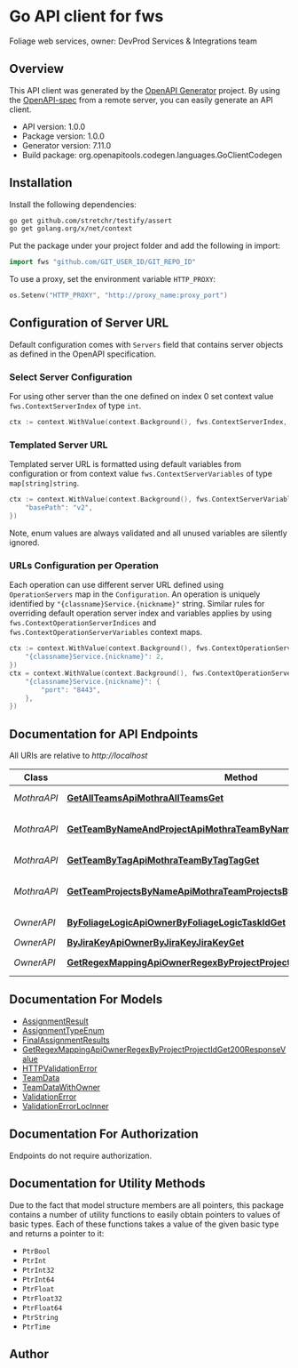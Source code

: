 # Go API client for fws

Foliage web services, owner: DevProd Services & Integrations team

## Overview
This API client was generated by the [OpenAPI Generator](https://openapi-generator.tech) project.  By using the [OpenAPI-spec](https://www.openapis.org/) from a remote server, you can easily generate an API client.

- API version: 1.0.0
- Package version: 1.0.0
- Generator version: 7.11.0
- Build package: org.openapitools.codegen.languages.GoClientCodegen

## Installation

Install the following dependencies:

```sh
go get github.com/stretchr/testify/assert
go get golang.org/x/net/context
```

Put the package under your project folder and add the following in import:

```go
import fws "github.com/GIT_USER_ID/GIT_REPO_ID"
```

To use a proxy, set the environment variable `HTTP_PROXY`:

```go
os.Setenv("HTTP_PROXY", "http://proxy_name:proxy_port")
```

## Configuration of Server URL

Default configuration comes with `Servers` field that contains server objects as defined in the OpenAPI specification.

### Select Server Configuration

For using other server than the one defined on index 0 set context value `fws.ContextServerIndex` of type `int`.

```go
ctx := context.WithValue(context.Background(), fws.ContextServerIndex, 1)
```

### Templated Server URL

Templated server URL is formatted using default variables from configuration or from context value `fws.ContextServerVariables` of type `map[string]string`.

```go
ctx := context.WithValue(context.Background(), fws.ContextServerVariables, map[string]string{
	"basePath": "v2",
})
```

Note, enum values are always validated and all unused variables are silently ignored.

### URLs Configuration per Operation

Each operation can use different server URL defined using `OperationServers` map in the `Configuration`.
An operation is uniquely identified by `"{classname}Service.{nickname}"` string.
Similar rules for overriding default operation server index and variables applies by using `fws.ContextOperationServerIndices` and `fws.ContextOperationServerVariables` context maps.

```go
ctx := context.WithValue(context.Background(), fws.ContextOperationServerIndices, map[string]int{
	"{classname}Service.{nickname}": 2,
})
ctx = context.WithValue(context.Background(), fws.ContextOperationServerVariables, map[string]map[string]string{
	"{classname}Service.{nickname}": {
		"port": "8443",
	},
})
```

## Documentation for API Endpoints

All URIs are relative to *http://localhost*

Class | Method | HTTP request | Description
------------ | ------------- | ------------- | -------------
*MothraAPI* | [**GetAllTeamsApiMothraAllTeamsGet**](docs/MothraAPI.md#getallteamsapimothraallteamsget) | **Get** /api/mothra/all_teams | Get All Teams
*MothraAPI* | [**GetTeamByNameAndProjectApiMothraTeamByNameAndProjectNameProjectGet**](docs/MothraAPI.md#getteambynameandprojectapimothrateambynameandprojectnameprojectget) | **Get** /api/mothra/team_by_name_and_project/{name}/{project} | Get Team By Name And Project
*MothraAPI* | [**GetTeamByTagApiMothraTeamByTagTagGet**](docs/MothraAPI.md#getteambytagapimothrateambytagtagget) | **Get** /api/mothra/team_by_tag/{tag} | Get Team By Tag
*MothraAPI* | [**GetTeamProjectsByNameApiMothraTeamProjectsByNameNameGet**](docs/MothraAPI.md#getteamprojectsbynameapimothrateamprojectsbynamenameget) | **Get** /api/mothra/team_projects_by_name/{name} | Get Team Projects By Name
*OwnerAPI* | [**ByFoliageLogicApiOwnerByFoliageLogicTaskIdGet**](docs/OwnerAPI.md#byfoliagelogicapiownerbyfoliagelogictaskidget) | **Get** /api/owner/by_foliage_logic/{task_id} | By Foliage Logic
*OwnerAPI* | [**ByJiraKeyApiOwnerByJiraKeyJiraKeyGet**](docs/OwnerAPI.md#byjirakeyapiownerbyjirakeyjirakeyget) | **Get** /api/owner/by_jira_key/{jira_key} | By Jira Key
*OwnerAPI* | [**GetRegexMappingApiOwnerRegexByProjectProjectIdGet**](docs/OwnerAPI.md#getregexmappingapiownerregexbyprojectprojectidget) | **Get** /api/owner/regex_by_project/{project_id} | Get Regex Mapping


## Documentation For Models

 - [AssignmentResult](docs/AssignmentResult.md)
 - [AssignmentTypeEnum](docs/AssignmentTypeEnum.md)
 - [FinalAssignmentResults](docs/FinalAssignmentResults.md)
 - [GetRegexMappingApiOwnerRegexByProjectProjectIdGet200ResponseValue](docs/GetRegexMappingApiOwnerRegexByProjectProjectIdGet200ResponseValue.md)
 - [HTTPValidationError](docs/HTTPValidationError.md)
 - [TeamData](docs/TeamData.md)
 - [TeamDataWithOwner](docs/TeamDataWithOwner.md)
 - [ValidationError](docs/ValidationError.md)
 - [ValidationErrorLocInner](docs/ValidationErrorLocInner.md)


## Documentation For Authorization

Endpoints do not require authorization.


## Documentation for Utility Methods

Due to the fact that model structure members are all pointers, this package contains
a number of utility functions to easily obtain pointers to values of basic types.
Each of these functions takes a value of the given basic type and returns a pointer to it:

* `PtrBool`
* `PtrInt`
* `PtrInt32`
* `PtrInt64`
* `PtrFloat`
* `PtrFloat32`
* `PtrFloat64`
* `PtrString`
* `PtrTime`

## Author



